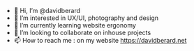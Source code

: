 - 👋 Hi, I’m @davidberard
- 👀 I’m interested in UX/UI, photography and design
- 🌱 I’m currently learning website ergonomy
- 💞️ I’m looking to collaborate on inhouse projects
- 📫 How to reach me : on my website https://davidberard.net

<!---
davidberard/davidberard is a ✨ special ✨ repository because its `README.md` (this file) appears on your GitHub profile.
You can click the Preview link to take a look at your changes.
--->

